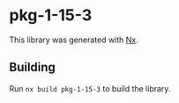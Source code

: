 # pkg-1-15-3

This library was generated with [Nx](https://nx.dev).

## Building

Run `nx build pkg-1-15-3` to build the library.
